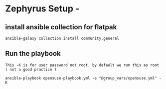 # Zephyrus Setup - 

## install ansible collection for flatpak
```
ansible-galaxy collection install community.general
```

## Run the playbook 
```
This -K is for user password not root. by default we run this as root ( not a good practice )

ansible-playbook opensuse-playbook.yml -e "@group_vars/opensuse.yml" -K
```